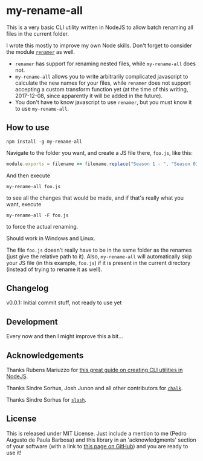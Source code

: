 my-rename-all
=============

This is a very basic CLI utility written in NodeJS to allow batch renaming all files in the current folder.

I wrote this mostly to improve my own Node skills. Don't forget to consider the module [`renamer`](https://github.com/75lb/renamer) as well.

* `renamer` has support for renaming nested files, while `my-rename-all` does not.
* `my-rename-all` allows you to write arbitrarily complicated javascript to calculate the new names for your files, while `renamer` does not support accepting a custom transform function yet (at the time of this writing, 2017-12-08, since apparently it will be added in the future).
* You don't have to know javascript to use `renamer`, but you must know it to use `my-rename-all`.

How to use
----------

```
npm install -g my-rename-all
```

Navigate to the folder you want, and create a JS file there, `foo.js`, like this:

```javascript
module.exports = filename => filename.replace("Season 1 - ", "Season 01 - ");
```

And then execute

```
my-rename-all foo.js
```

to see all the changes that would be made, and if that's really what you want, execute

```
my-rename-all -F foo.js
```

to force the actual renaming.

Should work in Windows and Linux.

The file `foo.js` doesn't really have to be in the same folder as the renames (just give the relative path to it). Also, `my-rename-all` will automatically skip your JS file (in this example, `foo.js`) if it is present in the current directory (instead of trying to rename it as well).

Changelog
---------

v0.0.1: Initial commit stuff, not ready to use yet


Development
--------------------------------------

Every now and then I might improve this a bit...


Acknowledgements
--------------------------------------

Thanks Rubens Mariuzzo for [this great guide on creating CLI utilities in NodeJS](https://x-team.com/blog/a-guide-to-creating-a-nodejs-command/).

Thanks Sindre Sorhus, Josh Junon and all other contributors for [`chalk`](https://github.com/chalk/chalk).

Thanks Sindre Sorhus for [`slash`](https://github.com/sindresorhus/slash).


License
--------------------------------------

This is released under MIT License. Just include a mention to me (Pedro Augusto de Paula Barbosa) and this library in an 'acknowledgments' section of your software (with a link to [this page on GitHub](https://github.com/papb/my-rename-all)) and you are ready to use it!